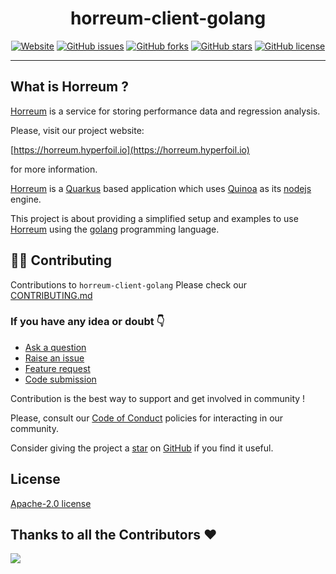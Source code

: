 <div align="center">

# horreum-client-golang

<a href="https://horreum.hyperfoil.io/"><img alt="Website" src="https://img.shields.io/website?up_message=live&url=https%3A%2F%2Fhorreum.hyperfoil.io/"></a>
<a href="https://github.com/Hyperfoil/horreum-client-golang/issues"><img alt="GitHub issues" src="https://img.shields.io/github/issues/Hyperfoil/horreum-client-golang"></a>
<a href="https://github.com/Hyperfoil/horreum-client-golang/fork"><img alt="GitHub forks" src="https://img.shields.io/github/forks/Hyperfoil/horreum-client-golang"></a>
<a href="https://github.com/Hyperfoil/horreum-client-golang/stargazers"><img alt="GitHub stars" src="https://img.shields.io/github/stars/Hyperfoil/horreum-client-golang"></a>
<a href="https://github.com/Hyperfoil/horreum-client-golang/blob/main/LICENSE"><img alt="GitHub license" src="https://img.shields.io/github/license/Hyperfoil/horreum-client-golang"></a> 

</div>

---
## What is Horreum ?

[Horreum](https://github.com/Hyperfoil/Horreum) is a service for storing performance data and regression analysis.

Please, visit our project website: 

[https://horreum.hyperfoil.io](https://horreum.hyperfoil.io)

for more information.

[Horreum](https://github.com/Hyperfoil/Horreum) is a [Quarkus](https://quarkus.io/) based application which uses
[Quinoa](https://quarkiverse.github.io/quarkiverse-docs/quarkus-quinoa/dev/) as its [nodejs](https://nodejs.org/en) engine.

This project is about providing a simplified setup and examples to use 
[Horreum](https://github.com/Hyperfoil/Horreum) using the [golang](https://go.dev/) programming language.

## 🧑‍💻 Contributing

Contributions to `horreum-client-golang` Please check our [CONTRIBUTING.md](./CONTRIBUTING.md)

### If you have any idea or doubt 👇

* [Ask a question](https://github.com/Hyperfoil/horreum-client-golang/discussions)
* [Raise an issue](https://github.com/Hyperfoil/horreum-client-golang/issues)
* [Feature request](https://github.com/Hyperfoil/horreum-client-golang/issues)
* [Code submission](https://github.com/Hyperfoil/horreum-client-golang/pulls)

Contribution is the best way to support and get involved in community !

Please, consult our [Code of Conduct](./CODE_OF_CONDUCT.md) policies for interacting in our
community.

Consider giving the project a [star](https://github.com/Hyperfoil/horreum-client-golang/stargazers) on
[GitHub](https://github.com/Hyperfoil/horreum-client-golang/) if you find it useful.

## License

[Apache-2.0 license](https://opensource.org/licenses/Apache-2.0)

## Thanks to all the Contributors ❤️

<img src="https://contrib.rocks/image?repo=Hyperfoil/horreum-client-golang" />

